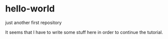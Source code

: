 # hello-world
just another first repository

It seems that I have to write some stuff here in order to continue the tutorial.

